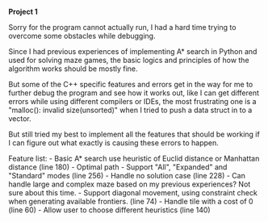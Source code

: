 **Project 1**

Sorry for the program cannot actually run, I had a hard time trying to overcome some obstacles while debugging.<br />

Since I had previous experiences of implementing A* search in Python and used for solving maze games, the basic logics and principles of how the algorithm works should be mostly fine.<br />

But some of the C++ specific features and errors get in the way for me to further debug the program and see how it works out, like I can get different errors while using different compilers or IDEs, the most frustrating one is a "malloc(): invalid size(unsorted)" when I tried to push a data struct in to a vector.<br />

But still tried my best to implement all the features that should be working if I can figure out what exactly is causing these errors to happen.<br />

Feature list:
	- Basic A* search use heuristic of Euclid distance or Manhattan distance (line 180)
	- Optimal path
	- Support "All", "Expanded" and "Standard" modes (line 256)
	- Handle no solution case (line 228)
	- Can handle large and complex maze based on my previous experiences? Not sure about this time.
	- Support diagonal movement, using constraint check when generating available frontiers. (line 74)
	- Handle tile with a cost of 0 (line 60)
	- Allow user to choose different heuristics (line 140)
 